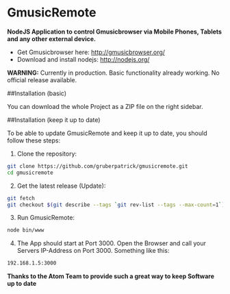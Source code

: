 GmusicRemote
============

<strong>NodeJS Application to control Gmusicbrowser via Mobile Phones, Tablets and any other external device.</strong>

<ul>
<li>Get Gmusicbrowser here: <a href="http://gmusicbrowser.org/" target="_blank">http://gmusicbrowser.org/</a></li>
<li>Download and install nodejs: <a href="http://nodejs.org/" target="_blank">http://nodejs.org/</a></li>
</ul>

<strong>WARNING:</strong> Currently in production. Basic functionality already working. No official release available.

##Installation (basic)

You can download the whole Project as a ZIP file on the right sidebar.

##Installation (keep it up to date)

To be able to update GmusicRemote and keep it up to date, you should follow these steps:

1. Clone the repository:

```sh
git clone https://github.com/gruberpatrick/gmusicremote.git
cd gmusicremote
```

2. Get the latest release (Update):

```sh
git fetch
git checkout $(git describe --tags `git rev-list --tags --max-count=1`)
```

3. Run GmusicRemote:

```sh
node bin/www
```

4. The App should start at Port 3000. Open the Browser and call your Servers IP-Address on Port 3000. Something like this:

```sh
192.168.1.5:3000
```

<strong>Thanks to the Atom Team to provide such a great way to keep Software up to date</strong>
